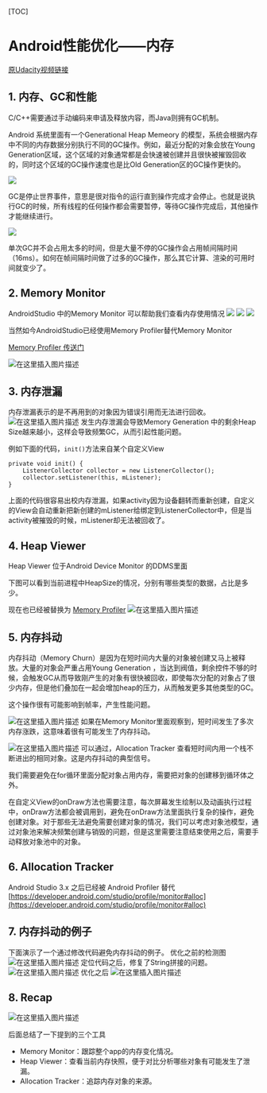[TOC]

# Android性能优化——内存
[原Udacity视频链接](https://classroom.udacity.com/courses/ud825/lessons/3846748822/concepts/39941690260923)

## 1. 内存、GC和性能

C/C++需要通过手动编码来申请及释放内容，而Java则拥有GC机制。

Android 系统里面有一个Generational Heap Memeory 的模型，系统会根据内存中不同的内存数据分别执行不同的GC操作。例如，最近分配的对象会放在Young Generation区域，这个区域的对象通常都是会快速被创建并且很快被摧毁回收的，同时这个区域的GC操作速度也是比Old Generation区的GC操作更快的。

![](https://imgconvert.csdnimg.cn/aHR0cHM6Ly9ib3gua2FuY2xvdWQuY24vMjAxNS0wOC0yMV81NWQ2YzU3MTgzYjRiLnBuZw)

GC是停止世界事件，意思是很对指令的运行直到操作完成才会停止。也就是说执行GC的时候，所有线程的任何操作都会需要暂停，等待GC操作完成后，其他操作才能继续进行。

![](https://imgconvert.csdnimg.cn/aHR0cHM6Ly9ib3gua2FuY2xvdWQuY24vMjAxNS0wOC0yMV81NWQ2YzU4MDA5ZmI3LnBuZw)

单次GC并不会占用太多的时间，但是大量不停的GC操作会占用帧间隔时间（16ms）。如何在帧间隔时间做了过多的GC操作，那么其它计算、渲染的可用时间就变少了。

## 2. Memory Monitor

AndroidStudio 中的Memory Monitor 可以帮助我们查看内存使用情况
![](https://imgconvert.csdnimg.cn/aHR0cHM6Ly9ib3gua2FuY2xvdWQuY24vMjAxNS0wOC0yMV81NWQ2YzU4NzE4MTI0LnBuZw)
![](https://imgconvert.csdnimg.cn/aHR0cHM6Ly9ib3gua2FuY2xvdWQuY24vMjAxNS0wOC0yMV81NWQ2YzU4YTkwYjcyLnBuZw)
![](https://imgconvert.csdnimg.cn/aHR0cHM6Ly9ib3gua2FuY2xvdWQuY24vMjAxNS0wOC0yMV81NWQ2YzU4ZTU5NmMyLnBuZw)

当然如今AndroidStudio已经使用Memory Profiler替代Memory Monitor

[Memory Profiler 传送门](https://developer.android.com/studio/profile/memory-profiler?hl=zh-cn)

![在这里插入图片描述](https://img-blog.csdnimg.cn/20190723085305588.png?x-oss-process=image/watermark,type_ZmFuZ3poZW5naGVpdGk,shadow_10,text_aHR0cHM6Ly9ibG9nLmNzZG4ubmV0L0NvZGVGYXJtZXJfXw==,size_16,color_FFFFFF,t_70)
## 3. 内存泄漏
内存泄漏表示的是不再用到的对象因为错误引用而无法进行回收。
![在这里插入图片描述](https://img-blog.csdnimg.cn/20190723090636391.png?x-oss-process=image/watermark,type_ZmFuZ3poZW5naGVpdGk,shadow_10,text_aHR0cHM6Ly9ibG9nLmNzZG4ubmV0L0NvZGVGYXJtZXJfXw==,size_16,color_FFFFFF,t_70)
发生内存泄漏会导致Memory Generation 中的剩余Heap Size越来越小，这样会导致频繁GC，从而引起性能问题。

例如下面的代码，`init()`方法来自某个自定义View

```
private void init() {
	ListenerCollector collector = new ListenerCollector();
	collector.setListener(this, mListener);
}
```

上面的代码很容易出校内存泄漏，如果activity因为设备翻转而重新创建，自定义的View会自动重新把新创建的mListener给绑定到ListenerCollector中，但是当activity被摧毁的时候，mListener却无法被回收了。

## 4. Heap Viewer
Heap Viewer 位于Android Device Monitor 的DDMS里面

下图可以看到当前进程中HeapSize的情况，分别有哪些类型的数据，占比是多少。

现在也已经被替换为 [Memory Profiler](https://developer.android.com/studio/profile/memory-profiler)
![在这里插入图片描述](https://img-blog.csdnimg.cn/20190723094255810.png?x-oss-process=image/watermark,type_ZmFuZ3poZW5naGVpdGk,shadow_10,text_aHR0cHM6Ly9ibG9nLmNzZG4ubmV0L0NvZGVGYXJtZXJfXw==,size_16,color_FFFFFF,t_70)
## 5. 内存抖动
内存抖动（Memory Churn）是因为在短时间内大量的对象被创建又马上被释放。大量的对象会严重占用Young Generation ，当达到阀值，剩余控件不够的时候，会触发GC从而导致刚产生的对象有很快被回收，即使每次分配的对象占了很少内存，但是他们叠加在一起会增加heap的压力，从而触发更多其他类型的GC。

这个操作很有可能影响到帧率，产生性能问题。

![在这里插入图片描述](https://img-blog.csdnimg.cn/20190723095001401.png?x-oss-process=image/watermark,type_ZmFuZ3poZW5naGVpdGk,shadow_10,text_aHR0cHM6Ly9ibG9nLmNzZG4ubmV0L0NvZGVGYXJtZXJfXw==,size_16,color_FFFFFF,t_70)
如果在Memory Monitor里面观察到，短时间发生了多次内存涨跌，这意味着很有可能发生了内存抖动。

![在这里插入图片描述](https://img-blog.csdnimg.cn/20190723105946804.png?x-oss-process=image/watermark,type_ZmFuZ3poZW5naGVpdGk,shadow_10,text_aHR0cHM6Ly9ibG9nLmNzZG4ubmV0L0NvZGVGYXJtZXJfXw==,size_16,color_FFFFFF,t_70)
可以通过，Allocation Tracker 查看短时间内用一个栈不断进出的相同对象。这是内存抖动的典型信号。

我们需要避免在for循环里面分配对象占用内存，需要把对象的创建移到循环体之外。

在自定义View的onDraw方法也需要注意，每次屏幕发生绘制以及动画执行过程中，onDraw方法都会被调用到，避免在onDraw方法里面执行复杂的操作，避免创建对象。对于那些无法避免需要创建对象的情况，我们可以考虑对象池模型，通过对象池来解决频繁创建与销毁的问题，但是这里需要注意结束使用之后，需要手动释放对象池中的对象。

## 6. Allocation Tracker
Android Studio 3.x 之后已经被 Android Profiler 替代
[https://developer.android.com/studio/profile/monitor#alloc](https://developer.android.com/studio/profile/monitor#alloc)

## 7. 内存抖动的例子
下面演示了一个通过修改代码避免内存抖动的例子。
优化之前的检测图
![在这里插入图片描述](https://img-blog.csdnimg.cn/20190723111257815.png?x-oss-process=image/watermark,type_ZmFuZ3poZW5naGVpdGk,shadow_10,text_aHR0cHM6Ly9ibG9nLmNzZG4ubmV0L0NvZGVGYXJtZXJfXw==,size_16,color_FFFFFF,t_70)
定位代码之后，修复了String拼接的问题。
![在这里插入图片描述](https://img-blog.csdnimg.cn/20190723111316130.png?x-oss-process=image/watermark,type_ZmFuZ3poZW5naGVpdGk,shadow_10,text_aHR0cHM6Ly9ibG9nLmNzZG4ubmV0L0NvZGVGYXJtZXJfXw==,size_16,color_FFFFFF,t_70)
优化之后
![在这里插入图片描述](https://img-blog.csdnimg.cn/20190723111341493.png?x-oss-process=image/watermark,type_ZmFuZ3poZW5naGVpdGk,shadow_10,text_aHR0cHM6Ly9ibG9nLmNzZG4ubmV0L0NvZGVGYXJtZXJfXw==,size_16,color_FFFFFF,t_70)
## 8. Recap

![在这里插入图片描述](https://img-blog.csdnimg.cn/20190723111451331.png?x-oss-process=image/watermark,type_ZmFuZ3poZW5naGVpdGk,shadow_10,text_aHR0cHM6Ly9ibG9nLmNzZG4ubmV0L0NvZGVGYXJtZXJfXw==,size_16,color_FFFFFF,t_70)

后面总结了一下提到的三个工具

- Memory Monitor：跟踪整个app的内存变化情况。
-  Heap Viewer：查看当前内存快照，便于对比分析哪些对象有可能发生了泄漏。
-  Allocation Tracker：追踪内存对象的来源。